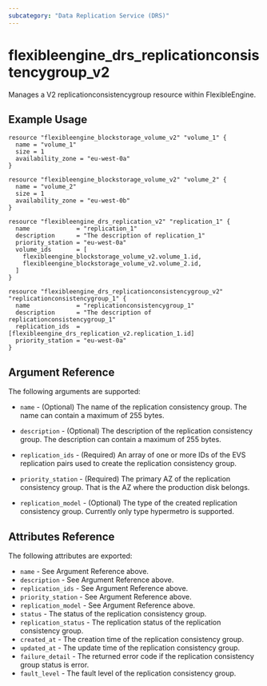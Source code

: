 ```yaml
---
subcategory: "Data Replication Service (DRS)"
---
```


# flexibleengine_drs_replicationconsistencygroup_v2

Manages a V2 replicationconsistencygroup resource within FlexibleEngine.

## Example Usage

```hcl
resource "flexibleengine_blockstorage_volume_v2" "volume_1" {
  name = "volume_1"
  size = 1
  availability_zone = "eu-west-0a"
}

resource "flexibleengine_blockstorage_volume_v2" "volume_2" {
  name = "volume_2"
  size = 1
  availability_zone = "eu-west-0b"
}

resource "flexibleengine_drs_replication_v2" "replication_1" {
  name             = "replication_1"
  description      = "The description of replication_1"
  priority_station = "eu-west-0a"
  volume_ids       = [
    flexibleengine_blockstorage_volume_v2.volume_1.id,
    flexibleengine_blockstorage_volume_v2.volume_2.id,
  ]
}

resource "flexibleengine_drs_replicationconsistencygroup_v2" "replicationconsistencygroup_1" {
  name             = "replicationconsistencygroup_1"
  description      = "The description of replicationconsistencygroup_1"
  replication_ids  = [flexibleengine_drs_replication_v2.replication_1.id]
  priority_station = "eu-west-0a"
}
```

## Argument Reference

The following arguments are supported:

* `name` - (Optional) The name of the replication consistency group. The name can contain a maximum of 255 bytes.

* `description` - (Optional) The description of the replication consistency group. The description can contain a maximum of 255 bytes.

* `replication_ids` - (Required) An array of one or more IDs of the EVS replication pairs used to create the replication consistency group.

* `priority_station` - (Required) The primary AZ of the replication consistency group. That is the AZ where the production disk belongs.

* `replication_model` - (Optional) The type of the created replication consistency group. Currently only type hypermetro is supported.

## Attributes Reference

The following attributes are exported:

* `name` - See Argument Reference above.
* `description` - See Argument Reference above.
* `replication_ids` - See Argument Reference above.
* `priority_station` - See Argument Reference above.
* `replication_model` - See Argument Reference above.
* `status` - The status of the replication consistency group.
* `replication_status` - The replication status of the replication consistency group.
* `created_at` - The creation time of the replication consistency group.
* `updated_at` - The update time of the replication consistency group.
* `failure_detail` - The returned error code if the replication consistency group status is error.
* `fault_level` - The fault level of the replication consistency group.

